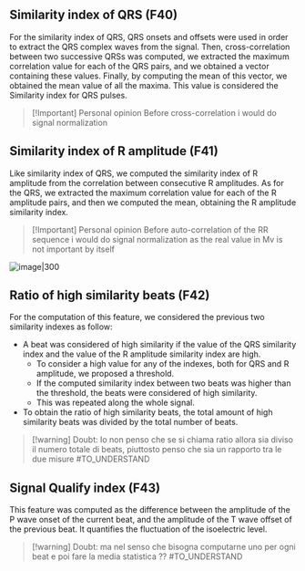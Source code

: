 
## Similarity index of QRS (F40)
For the similarity index of QRS, QRS onsets and offsets were used in order to extract the QRS complex waves from the signal.
Then, cross-correlation between two successive QRSs was computed, we extracted the maximum correlation value for each of the QRS pairs, and we obtained a vector containing these values. 
Finally, by computing the mean of this vector, we obtained the mean value of all the maxima. 
This value is considered the Similarity index for QRS pulses.

> [!Important] Personal opinion
> Before cross-correlation i would do signal normalization

## Similarity index of R amplitude (F41)
Like similarity index of QRS, we computed the similarity index of R amplitude from the correlation between consecutive R amplitudes. As for the QRS, we extracted the maximum correlation value for each of the R amplitude pairs, and then we computed the mean, obtaining the R amplitude similarity index.


> [!Important] Personal opinion
> Before auto-correlation of the RR sequence i would do signal normalization as the real value in Mv is not important by itself


![image|300](https://upload.wikimedia.org/wikipedia/commons/thumb/2/21/Comparison_convolution_correlation.svg/400px-Comparison_convolution_correlation.svg.png)

## Ratio of high similarity beats (F42)

For the computation of this feature, we considered the previous two similarity indexes as follow:
 - A beat was considered of high similarity if the value of the QRS similarity index and the value of the R amplitude similarity index are high.
	- To consider a high value for any of the indexes, both for QRS and R amplitude, we proposed a threshold. 
	- If the computed similarity index between two beats was higher than the threshold, the beats were considered of high similarity. 
	- This was repeated along the whole signal.
- To obtain the ratio of high similarity beats, the total amount of high similarity beats was divided by the total number of beats.


>[!warning] Doubt:
>Io non penso che se si chiama ratio allora sia diviso il numero totale di beats, piuttosto penso che sia un rapporto tra le due misure
>#TO_UNDERSTAND 


## Signal Qualify index (F43)

This feature was computed as the difference between the amplitude of the P wave onset of the current beat, and the amplitude of the T wave offset of the previous beat. It quantifies the fluctuation of the isoelectric level.


>[!warning] Doubt:
>ma nel senso che bisogna computarne uno per ogni beat e poi fare la media statistica ??
>#TO_UNDERSTAND 